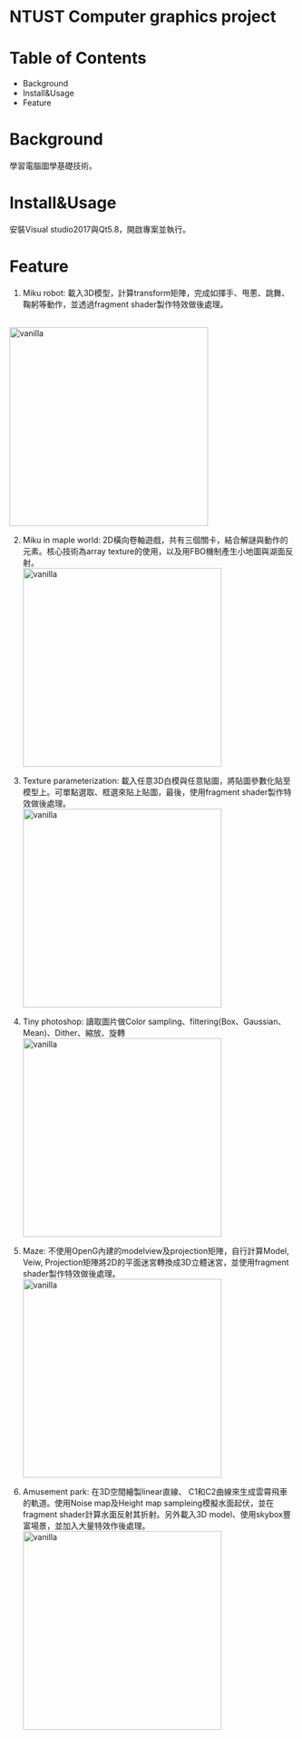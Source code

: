 # NTUST Computer graphics project
# Table of Contents
* Background
* Install&Usage
* Feature
<!-- * Miku robot
* Miku in maple world
* Texture parameterization
* Tiny photoshop
* Maze
* Amusement park -->
# Background
學習電腦圖學基礎技術。
# Install&Usage
安裝Visual studio2017與Qt5.8，開啟專案並執行。
# Feature
1. Miku robot: 載入3D模型，計算transform矩陣，完成如揮手、甩蔥、跳舞、鞠躬等動作，並透過fragment shader製作特效做後處理。
<br/>
<img src="Yaop1.png" alt="vanilla" width="350"><br/>

2. Miku in maple world: 2D橫向卷軸遊戲，共有三個關卡，結合解謎與動作的元素。核心技術為array texture的使用，以及用FBO機制產生小地圖與湖面反射。<br/>
<img src="Yaop2.png" alt="vanilla" width="350"><br/>

3. Texture parameterization: 載入任意3D白模與任意貼圖，將貼圖參數化貼至模型上。可單點選取、框選來貼上貼圖，最後，使用fragment shader製作特效做後處理。<br/>
<img src="Yaop3.png" alt="vanilla" width="350"><br/>

4. Tiny photoshop: 讀取圖片做Color sampling、filtering(Box、Gaussian、Mean)、Dither、縮放、旋轉<br/>
<img src="Laip1.png" alt="vanilla" width="350"><br/>

5. Maze: 不使用OpenG內建的modelview及projection矩陣，自行計算Model, Veiw, Projection矩陣將2D的平面迷宮轉換成3D立體迷宮，並使用fragment shader製作特效做後處理。<br/>
<img src="Laip2.png" alt="vanilla" width="350"><br/>

6. Amusement park: 在3D空間繪製linear直線、 C1和C2曲線來生成雲霄飛車的軌道。使用Noise map及Height map sampleing模擬水面起伏，並在fragment shader計算水面反射其折射。另外載入3D model、使用skybox豐富場景，並加入大量特效作後處理。
<br/><img src="Laip3.png" alt="vanilla" width="350"><br/>